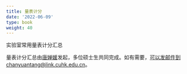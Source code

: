```yaml
---
title: 量表计分
date: '2022-06-09'
type: book
weight: 40
---
```


实验室常用量表计分汇总

<!--more-->

量表计分汇总由[唐婵媛](https://sci-cream.netlify.app/author/tang-chanyuan/)发起，多位硕士生共同完成。如有需要，可以发邮件到chanyuantang@link.cuhk.edu.cn。
